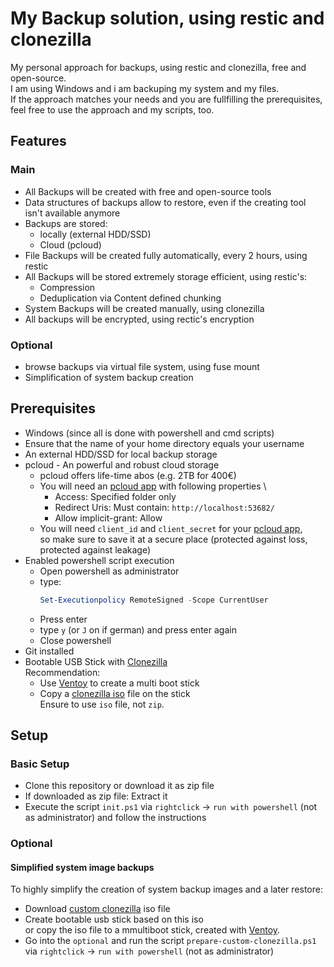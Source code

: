 # My Backup solution, using restic and clonezilla

My personal approach for backups, using restic and clonezilla, free and open-source. \
I am using Windows and i am backuping my system and my files. \
If the approach matches your needs and you are fullfilling the prerequisites, feel free to use the approach and my scripts, too.

## Features

### Main
* All Backups will be created with free and open-source tools
* Data structures of backups allow to restore, even if the creating tool isn't available anymore
* Backups are stored:
  * locally (external HDD/SSD)
  * Cloud (pcloud)
* File Backups will be created fully automatically, every 2 hours, using restic
* All Backups will be stored extremely storage efficient, using restic's:
  * Compression
  * Deduplication via Content defined chunking
* System Backups will be created manually, using clonezilla
* All backups will be encrypted, using rectic's encryption

### Optional
* browse backups via virtual file system, using fuse mount
* Simplification of system backup creation

## Prerequisites
* Windows (since all is done with powershell and cmd scripts)
* Ensure that the name of your home directory equals your username
* An external HDD/SSD for local backup storage
* pcloud - An powerful and robust cloud storage
  * pcloud offers life-time abos (e.g. 2TB for 400€)
  * You will need an [pcloud app](https://docs.pcloud.com/my_apps/) with following properties \
    * Access: Specified folder only
    * Redirect Uris: Must contain: `http://localhost:53682/`
    * Allow implicit-grant: Allow
  * You will need `client_id` and `client_secret` for your [pcloud app](https://docs.pcloud.com/my_apps/), \
    so make sure to save it at a secure place (protected against loss, protected against leakage)
* Enabled powershell script execution
  * Open powershell as administrator
  * type:
    ```powershell
    Set-Executionpolicy RemoteSigned -Scope CurrentUser
    ```
  * Press enter
  * type `y` (or `J` on if german) and press enter again
  * Close powershell
* Git installed
* Bootable USB Stick with [Clonezilla](https://clonezilla.org/) \
  Recommendation:
  * Use [Ventoy](https://www.ventoy.net/en/index.html) to create a multi boot stick
  * Copy a [clonezilla iso](https://clonezilla.org/downloads/download.php?branch=stable) file on the stick \
    Ensure to use `iso` file, not `zip`.

## Setup
### Basic Setup
* Clone this repository or download it as zip file
* If downloaded as zip file: Extract it
* Execute the script `init.ps1` via `rightclick` -> `run with powershell` (not as administrator) and follow the instructions

### Optional

#### Simplified system image backups
To highly simplify the creation of system backup images and a later restore:
* Download [custom clonezilla](-todo-upload-file-and-link-it-here) iso file
* Create bootable usb stick based on this iso \
  or copy the iso file to a mmultiboot stick, created with [Ventoy](https://www.ventoy.net/en/index.html).
* Go into the `optional` and run the script `prepare-custom-clonezilla.ps1` via `rightclick` -> `run with powershell` (not as administrator)
